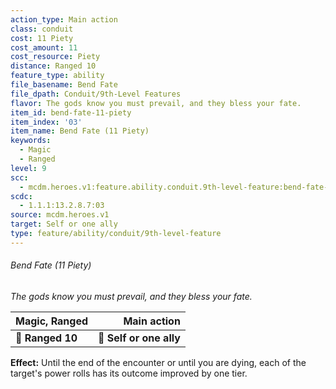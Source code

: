 ```yaml
---
action_type: Main action
class: conduit
cost: 11 Piety
cost_amount: 11
cost_resource: Piety
distance: Ranged 10
feature_type: ability
file_basename: Bend Fate
file_dpath: Conduit/9th-Level Features
flavor: The gods know you must prevail, and they bless your fate.
item_id: bend-fate-11-piety
item_index: '03'
item_name: Bend Fate (11 Piety)
keywords:
  - Magic
  - Ranged
level: 9
scc:
  - mcdm.heroes.v1:feature.ability.conduit.9th-level-feature:bend-fate-11-piety
scdc:
  - 1.1.1:13.2.8.7:03
source: mcdm.heroes.v1
target: Self or one ally
type: feature/ability/conduit/9th-level-feature
---
```


###### Bend Fate (11 Piety)

*The gods know you must prevail, and they bless your fate.*

| **Magic, Ranged** |         **Main action** |
| ----------------- | ----------------------: |
| **📏 Ranged 10**  | **🎯 Self or one ally** |

**Effect:** Until the end of the encounter or until you are dying, each of the target's power rolls has its outcome improved by one tier.
